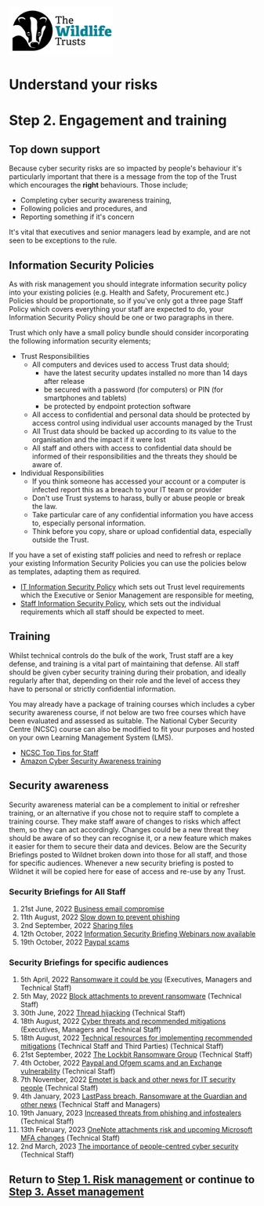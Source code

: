 <img src="/Levels/twt-logo.png" height="100">

# Understand your risks
# Step 2. Engagement and training

## Top down support
Because cyber security risks are so impacted by people's behaviour it's particularly important that there is a message from the top of the Trust which encourages the **right**  behaviours.  Those include;
- Completing cyber security awareness training, 
- Following policies and procedures, and 
- Reporting something if it's concern

It's vital that executives and senior managers lead by example, and are not seen to be exceptions to the rule.

## Information Security Policies
As with risk management you should integrate information security policy into your existing policies (e.g. Health and Safety, Procurement etc.)  Policies should be proportionate, so if you've only got a three page Staff Policy which covers everything your staff are expected to do, your Information Security Policy should be one or two paragraphs in there.  

Trust which only have a small policy bundle should consider incorporating the following information security elements;
- Trust Responsibilities
  - All computers and devices used to access Trust data should;
    - have the latest security updates installed no more than 14 days after release
    - be secured with a password (for computers) or PIN (for smartphones and tablets)
    - be protected by endpoint protection software
  - All access to confidential and personal data should be protected by access control using individual user accounts managed by the Trust
  - All Trust data should be backed up according to its value to the organisation and the impact if it were lost
  - All staff and others with access to confidential data should be informed of their responsibilities and the threats they should be aware of.
- Individual Responsibilities
  - If you think someone has accessed your account or a computer is infected report this as a breach to your IT team or provider
  - Don't use Trust systems to harass, bully or abuse people or break the law.
  - Take particular care of any confidential information you have access to, especially personal information.
  - Think before you copy, share or upload confidential data, especially outside the Trust.

If you have a set of existing staff policies and need to refresh or replace your existing Information Security Policies you can use the policies below as templates, adapting them as required.  
- [IT Information Security Policy](./it-information-security-policy.md) which sets out Trust level requirements which the Executive or Senior Management are responsible for meeting,
- [Staff Information Security Policy](./staff-information-security-policy.md), which sets out the individual requirements which all staff should be expected to meet.

## Training
Whilst technical controls do the bulk of the work, Trust staff are a key defense, and training is a vital part of maintaining that defense.
All staff should be given cyber security training during their probation, and ideally regularly after that, depending on their role and the level of access they have to personal or strictly confidential information.

You may already have a package of training courses which includes a cyber security awareness course, if not below are two free courses which have been evaluated and assessed as suitable.  The National Cyber Security Centre (NCSC) course can also be modified to fit your purposes and hosted on your own Learning Management System (LMS).

- [NCSC Top Tips for Staff](https://www.ncsc.gov.uk/training/top-tips-for-staff-scorm-v2/scormcontent/index.html#/)
- [Amazon Cyber Security Awareness training](https://learnsecurity.amazon.com/en/index.html)

## Security awareness
Security awareness material can be a complement to initial or refresher training, or an alternative if you chose not to require staff to complete a training course.  They make staff aware of changes to risks which affect them, so they can act accordingly.  Changes could be a new threat they should be aware of so they can recognise it, or a new feature which makes it easier for them to secure their data and devices.  Below are the Security Briefings posted to Wildnet broken down into those for all staff, and those for specific audiences. Whenever a new security briefing is posted to Wildnet it will be copied here for ease of access and re-use by any Trust.

### Security Briefings for All Staff
1. 21st June, 2022 [Business email compromise](./awareness/business-email-compromise.md)
2. 11th August, 2022 [Slow down to prevent phishing](./awareness/slow-down-to-prevent-phishing.md)
3. 2nd September, 2022 [Sharing files](./awareness/sharing-files.md)
4. 12th October, 2022 [Information Security Briefing Webinars now available](./awareness/information-security-briefing-webinars-now-available.md)
5. 19th October, 2022 [Paypal scams](./awareness/paypal-scams.md)

### Security Briefings for specific audiences
1. 5th April, 2022 [Ransomware it could be you](./awareness/ransomware-it-could-be-you.md) (Executives, Managers and Technical Staff)
2. 5th May, 2022 [Block attachments to prevent ransomware](./awareness/block-attachments-to-prevent-ransomware-infection.md) (Technical Staff)
3. 30th June, 2022 [Thread hijacking](./awareness/thread-hijacking.md) (Technical Staff)
4. 18th August, 2022 [Cyber threats and recommended mitigations](./awareness/cyber-threats-and-recommended-mitigations.md) (Executives, Managers and Technical Staff) 
5. 18th August, 2022 [Technical resources for implementing recommended mitigations](./awareness/technical-resources-for-implementing-recommended-mitigations.md) (Technical Staff and Third Parties) (Technical Staff)
6. 21st September, 2022 [The Lockbit Ransomware Group](./awareness/the-lockbit-ransomware-group.md) (Technical Staff)
7. 4th October, 2022 [Paypal and Ofgem scams and an Exchange vulnerability](./awareness/paypal-and-ofgem-scams-and-an-exchange-vulnerability.md) (Technical Staff)
8. 7th November, 2022 [Emotet is back and other news for IT security people](./awareness/emotet-is-back-and-other-news-for-it-security-people.md) (Technical Staff)
9. 4th January, 2023 [LastPass breach, Ransomware at the Guardian and other news](./awareness/lastpass-breach-ransomware-at-the-guardian-and-other-news.md) (Technical Staff and Managers)
10. 19th January, 2023 [Increased threats from phishing and infostealers](./awareness/increased-threats-from-phishing-and-infostealers.md) (Technical Staff)
11. 13th February, 2023 [OneNote attachments risk and upcoming Microsoft MFA changes](./awareness/onenote-attachments-risk-and-upcoming-microsoft-mfa-changes.md) (Technical Staff)
12. 2nd March, 2023 [The importance of people-centred cyber security](./awareness/the-importance-of-people-centred-cyber-security.md) (Technical Staff)

## Return to [Step 1. Risk management](./Step-01-Risk-Management.md) or continue to [Step 3. Asset management](./Step-03-Asset-Management.md)